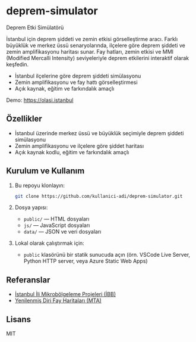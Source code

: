 # deprem-simulator

Deprem Etki Simülatörü

İstanbul için deprem şiddeti ve zemin etkisi görselleştirme aracı. Farklı büyüklük ve merkez üssü senaryolarında, ilçelere göre deprem şiddeti ve zemin amplifikasyonu haritası sunar. Fay hatları, zemin etkisi ve MMI (Modified Mercalli Intensity) seviyeleriyle deprem etkilerini interaktif olarak keşfedin.

- İstanbul ilçelerine göre deprem şiddeti simülasyonu
- Zemin amplifikasyonu ve fay hattı görselleştirmesi
- Açık kaynak, eğitim ve farkındalık amaçlı

Demo: https://olasi.istanbul

## Özellikler
- İstanbul üzerinde merkez üssü ve büyüklük seçimiyle deprem şiddeti simülasyonu
- Zemin amplifikasyonu ve ilçelere göre şiddet haritası
- Açık kaynak kodlu, eğitim ve farkındalık amaçlı

## Kurulum ve Kullanım

1. Bu repoyu klonlayın:
   ```sh
   git clone https://github.com/kullanici-adi/deprem-simulator.git
   ```
2. Dosya yapısı:
   - `public/` — HTML dosyaları
   - `js/` — JavaScript dosyaları
   - `data/` — JSON ve veri dosyaları

3. Lokal olarak çalıştırmak için:
   - `public` klasörünü bir statik sunucuda açın (örn. VSCode Live Server, Python HTTP server, veya Azure Static Web Apps)


## Referanslar
- [İstanbul İli Mikrobölgeleme Projeleri (İBB)](https://depremzemin.ibb.istanbul/tr/istanbul-ili-mikrobolgeleme-projeleri)
- [Yenilenmiş Diri Fay Haritaları (MTA)](https://www.mta.gov.tr/v3.0/hizmetler/yenilenmis-diri-fay-haritalari)

## Lisans
MIT
